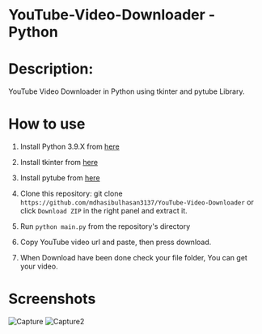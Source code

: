 # YouTube-Video-Downloader - Python

# Description:
YouTube Video Downloader in Python using tkinter and pytube Library.

# How to use
1. Install Python 3.9.X from [here](https://www.python.org/downloads)

2. Install tkinter from [here](https://docs.python.org/3/library/tkinter.html)

3. Install pytube from [here](https://pypi.org/project/pytube/)

4. Clone this repository: git clone `https://github.com/mdhasibulhasan3137/YouTube-Video-Downloader` or click `Download ZIP` in the right panel and extract it.

5. Run `python main.py` from the repository's directory

6. Copy YouTube video url and paste, then press download.

7. When Download have been done check your file folder, You can get your video.

# Screenshots

![Capture](https://user-images.githubusercontent.com/41125795/110539670-bee4d780-814f-11eb-846b-34eb63589e39.JPG)
![Capture2](https://user-images.githubusercontent.com/41125795/110539690-c1dfc800-814f-11eb-8cc1-05f4836cb865.JPG)
